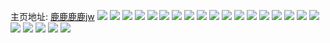 主页地址: [鹿鹿鹿鹿jw](https://weibo.com/u/3740054274) 
![](https://wx4.sinaimg.cn/mw2000/deecb302ly1h9g6vgtdcaj20u012bwmj.jpg) 
![](https://wx4.sinaimg.cn/mw2000/deecb302ly1h9g6vha91zj211q0u0wmi.jpg) 
![](https://wx4.sinaimg.cn/mw2000/deecb302ly1h6vyw44m6vj234021fnpe.jpg) 
![](https://wx4.sinaimg.cn/mw2000/deecb302ly1h6vyw6l3ipj22ri265hdv.jpg) 
![](https://wx4.sinaimg.cn/mw2000/deecb302ly1h6vywgsqdvj20u60qvakx.jpg) 
![](https://wx4.sinaimg.cn/mw2000/deecb302ly1h6vyw78q8bj20wi1yck4s.jpg) 
![](https://wx4.sinaimg.cn/mw2000/deecb302ly1h6b6q51j3pj20u0140wiw.jpg) 
![](https://wx4.sinaimg.cn/mw2000/deecb302ly1h6b6q4jkahj20u0140ab5.jpg) 
![](https://wx4.sinaimg.cn/mw2000/deecb302ly1h5ox6y8kwmj21sy0u0gpt.jpg) 
![](https://wx4.sinaimg.cn/mw2000/deecb302ly1h5osp4ux9pj21sy0u079n.jpg) 
![](https://wx4.sinaimg.cn/mw2000/deecb302ly1h5ox6w7997j21sy0u0dkq.jpg) 
![](https://wx4.sinaimg.cn/mw2000/deecb302ly1h5ms46195xj20u0140wk4.jpg) 
![](https://wx4.sinaimg.cn/mw2000/deecb302ly1h5ms459sffj21400u0gu9.jpg) 
![](https://wx4.sinaimg.cn/mw2000/deecb302ly1h5ms46lbttj20u0140tem.jpg) 
![](https://wx4.sinaimg.cn/mw2000/deecb302ly1h5ms47188aj20u0140jwd.jpg) 
![](https://wx4.sinaimg.cn/mw2000/deecb302ly1h5ms44ntdmj21400u0dnz.jpg) 
![](https://wx4.sinaimg.cn/mw2000/deecb302ly1h5ms47leupj20u0140te5.jpg) 
![](https://wx4.sinaimg.cn/mw2000/deecb302ly1h5e9k0glmlj20u0140gun.jpg) 
![](https://wx4.sinaimg.cn/mw2000/deecb302ly1h5e9k1fslkj20u0140grh.jpg) 
![](https://wx4.sinaimg.cn/mw2000/deecb302ly1h5e9k0zmhuj21hc0u0ti5.jpg) 
![](https://wx4.sinaimg.cn/mw2000/deecb302ly1h57tn2ydtbj20u0140q88.jpg) 
![](https://wx4.sinaimg.cn/mw2000/deecb302ly1h54w2k1zexj21400u0tb9.jpg) 
![](https://wx4.sinaimg.cn/mw2000/deecb302ly1h54w2gv7a6j20u010ugry.jpg) 
